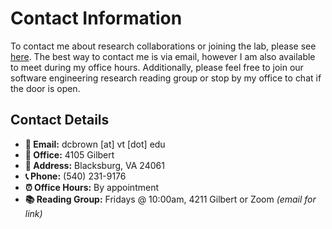 # Contact Information

To contact me about research collaborations or joining the lab, please see [here](join.html). The best way to contact me is via email, however I am also available to meet during my office hours. Additionally, please feel free to join our software engineering research reading group or stop by my office to chat if the door is open.

## Contact Details

- **📧 Email:** dcbrown [at] vt [dot] edu
- **🏢 Office:** 4105 Gilbert
- **📍 Address:** Blacksburg, VA 24061
- **📞 Phone:** (540) 231-9176
- **⏰ Office Hours:** By appointment
- **📚 Reading Group:** Fridays @ 10:00am, 4211 Gilbert or Zoom *(email for link)*
